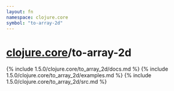 ```yaml
---
layout: fn
namespace: clojure.core
symbol: "to-array-2d"
---
```


# [clojure.core](../)/to-array-2d

{% include 1.5.0/clojure.core/to_array_2d/docs.md %}
{% include 1.5.0/clojure.core/to_array_2d/examples.md %}
{% include 1.5.0/clojure.core/to_array_2d/src.md %}

